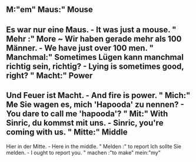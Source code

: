 M:"em"
Maus:"
Mouse
-
Es war nur eine Maus. - It was just a mouse.
"
Mehr :"
More
~
Wir haben gerade mehr als 100 Männer. - We have just over 100 men.
"
Manchmal:"
Sometimes
Lügen kann manchmal richtig sein, richtig? - Lying is sometimes good, right?
"
Macht:"
Power
-
Und Feuer ist Macht. - And fire is power.
"
Mich:"
Me
Sie wagen es, mich 'Hapooda' zu nennen? -  You dare to call me 'hapooda'?
"
Mit:"
With
Sinric, du kommst mit uns. - Sinric, you're coming with us.
"
Mitte:"
Middle
-
Hier in der Mitte. - Here in the middle.
"
Melden :"
to report
Ich sollte Sie melden. - I ought to report you.
"
machen :"to make"
mein:"my"

